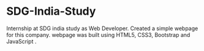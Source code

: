 # SDG-India-Study
Internship at SDG india study as Web Developer. Created a simple webpage for this company. webpage was built using HTML5, CSS3, Bootstrap and JavaScript .
